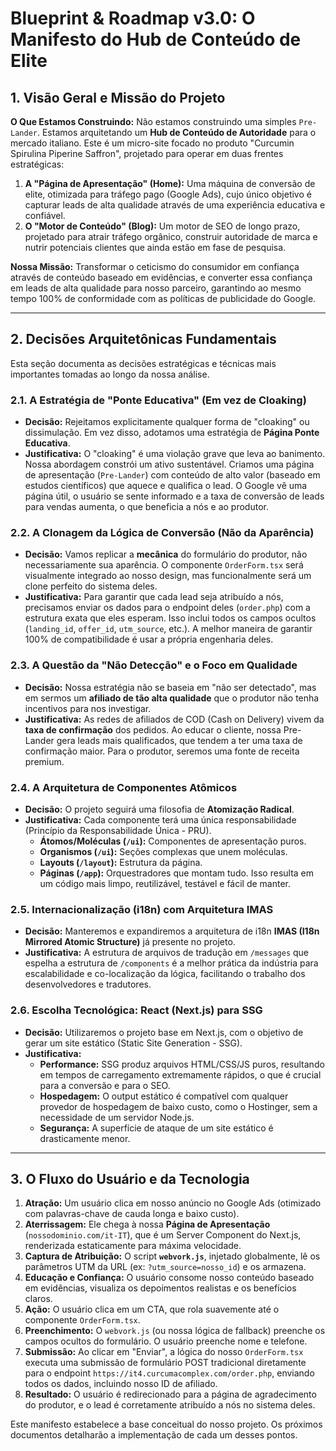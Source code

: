 # Blueprint & Roadmap v3.0: O Manifesto do Hub de Conteúdo de Elite

## 1. Visão Geral e Missão do Projeto

**O Que Estamos Construindo:**
Não estamos construindo uma simples `Pre-Lander`. Estamos arquitetando um **Hub de Conteúdo de Autoridade** para o mercado italiano. Este é um micro-site focado no produto "Curcumin Spirulina Piperine Saffron", projetado para operar em duas frentes estratégicas:

1.  **A "Página de Apresentação" (Home):** Uma máquina de conversão de elite, otimizada para tráfego pago (Google Ads), cujo único objetivo é capturar leads de alta qualidade através de uma experiência educativa e confiável.
2.  **O "Motor de Conteúdo" (Blog):** Um motor de SEO de longo prazo, projetado para atrair tráfego orgânico, construir autoridade de marca e nutrir potenciais clientes que ainda estão em fase de pesquisa.

**Nossa Missão:**
Transformar o ceticismo do consumidor em confiança através de conteúdo baseado em evidências, e converter essa confiança em leads de alta qualidade para nosso parceiro, garantindo ao mesmo tempo 100% de conformidade com as políticas de publicidade do Google.

---

## 2. Decisões Arquitetônicas Fundamentais

Esta seção documenta as decisões estratégicas e técnicas mais importantes tomadas ao longo da nossa análise.

### **2.1. A Estratégia de "Ponte Educativa" (Em vez de Cloaking)**

*   **Decisão:** Rejeitamos explicitamente qualquer forma de "cloaking" ou dissimulação. Em vez disso, adotamos uma estratégia de **Página Ponte Educativa**.
*   **Justificativa:** O "cloaking" é uma violação grave que leva ao banimento. Nossa abordagem constrói um ativo sustentável. Criamos uma página de apresentação (`Pre-Lander`) com conteúdo de alto valor (baseado em estudos científicos) que aquece e qualifica o lead. O Google vê uma página útil, o usuário se sente informado e a taxa de conversão de leads para vendas aumenta, o que beneficia a nós e ao produtor.

### **2.2. A Clonagem da Lógica de Conversão (Não da Aparência)**

*   **Decisão:** Vamos replicar a **mecânica** do formulário do produtor, não necessariamente sua aparência. O componente `OrderForm.tsx` será visualmente integrado ao nosso design, mas funcionalmente será um clone perfeito do sistema deles.
*   **Justificativa:** Para garantir que cada lead seja atribuído a nós, precisamos enviar os dados para o endpoint deles (`order.php`) com a estrutura exata que eles esperam. Isso inclui todos os campos ocultos (`landing_id`, `offer_id`, `utm_source`, etc.). A melhor maneira de garantir 100% de compatibilidade é usar a própria engenharia deles.

### **2.3. A Questão da "Não Detecção" e o Foco em Qualidade**

*   **Decisão:** Nossa estratégia não se baseia em "não ser detectado", mas em sermos um **afiliado de tão alta qualidade** que o produtor não tenha incentivos para nos investigar.
*   **Justificativa:** As redes de afiliados de COD (Cash on Delivery) vivem da **taxa de confirmação** dos pedidos. Ao educar o cliente, nossa Pre-Lander gera leads mais qualificados, que tendem a ter uma taxa de confirmação maior. Para o produtor, seremos uma fonte de receita premium.

### **2.4. A Arquitetura de Componentes Atômicos**

*   **Decisão:** O projeto seguirá uma filosofia de **Atomização Radical**.
*   **Justificativa:** Cada componente terá uma única responsabilidade (Princípio da Responsabilidade Única - PRU).
    *   **Átomos/Moléculas (`/ui`):** Componentes de apresentação puros.
    *   **Organismos (`/ui`):** Seções complexas que unem moléculas.
    *   **Layouts (`/layout`):** Estrutura da página.
    *   **Páginas (`/app`):** Orquestradores que montam tudo.
    Isso resulta em um código mais limpo, reutilizável, testável e fácil de manter.

### **2.5. Internacionalização (i18n) com Arquitetura IMAS**

*   **Decisão:** Manteremos e expandiremos a arquitetura de i18n **IMAS (I18n Mirrored Atomic Structure)** já presente no projeto.
*   **Justificativa:** A estrutura de arquivos de tradução em `/messages` que espelha a estrutura de `/components` é a melhor prática da indústria para escalabilidade e co-localização da lógica, facilitando o trabalho dos desenvolvedores e tradutores.

### **2.6. Escolha Tecnológica: React (Next.js) para SSG**

*   **Decisão:** Utilizaremos o projeto base em Next.js, com o objetivo de gerar um site estático (Static Site Generation - SSG).
*   **Justificativa:**
    *   **Performance:** SSG produz arquivos HTML/CSS/JS puros, resultando em tempos de carregamento extremamente rápidos, o que é crucial para a conversão e para o SEO.
    *   **Hospedagem:** O output estático é compatível com qualquer provedor de hospedagem de baixo custo, como o Hostinger, sem a necessidade de um servidor Node.js.
    *   **Segurança:** A superfície de ataque de um site estático é drasticamente menor.

---

## 3. O Fluxo do Usuário e da Tecnologia

1.  **Atração:** Um usuário clica em nosso anúncio no Google Ads (otimizado com palavras-chave de cauda longa e baixo custo).
2.  **Aterrissagem:** Ele chega à nossa **Página de Apresentação** (`nossodominio.com/it-IT`), que é um Server Component do Next.js, renderizada estaticamente para máxima velocidade.
3.  **Captura de Atribuição:** O script **`webvork.js`**, injetado globalmente, lê os parâmetros UTM da URL (ex: `?utm_source=nosso_id`) e os armazena.
4.  **Educação e Confiança:** O usuário consome nosso conteúdo baseado em evidências, visualiza os depoimentos realistas e os benefícios claros.
5.  **Ação:** O usuário clica em um CTA, que rola suavemente até o componente `OrderForm.tsx`.
6.  **Preenchimento:** O `webvork.js` (ou nossa lógica de fallback) preenche os campos ocultos do formulário. O usuário preenche nome e telefone.
7.  **Submissão:** Ao clicar em "Enviar", a lógica do nosso `OrderForm.tsx` executa uma submissão de formulário POST tradicional diretamente para o endpoint `https://it4.curcumacomplex.com/order.php`, enviando todos os dados, incluindo nosso ID de afiliado.
8.  **Resultado:** O usuário é redirecionado para a página de agradecimento do produtor, e o lead é corretamente atribuído a nós no sistema deles.

Este manifesto estabelece a base conceitual do nosso projeto. Os próximos documentos detalharão a implementação de cada um desses pontos.